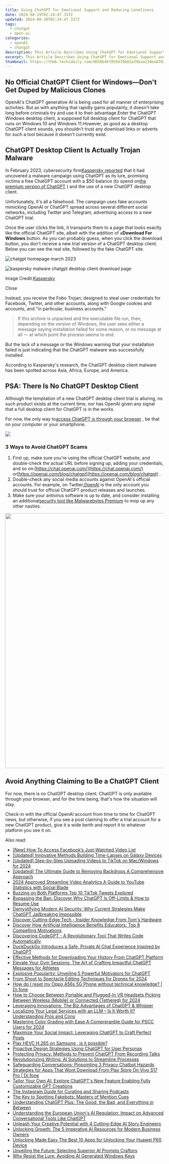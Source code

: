 ```yaml
---
title: Using ChatGPT for Emotional Support and Reducing Loneliness
date: 2024-08-29T02:24:47.337Z
updated: 2024-08-30T02:24:47.337Z
tags:
  - chatgpt
  - open-ai
categories:
  - openAI
  - chatgpt
description: This Article Describes Using ChatGPT for Emotional Support and Reducing Loneliness
excerpt: This Article Describes Using ChatGPT for Emotional Support and Reducing Loneliness
thumbnail: https://thmb.techidaily.com/9658b467055670b82a39baa210ea870282b123ee6ed50ee4c51fdd504d8349ee.jpg
---
```


## No Official ChatGPT Client for Windows—Don't Get Duped by Malicious Clones

 OpenAI's ChatGPT generative AI is being used for all manner of enterprising activities. But as with anything that rapidly gains popularity, it doesn't take long before criminals try and use it to their advantage.Enter the ChatGPT Windows desktop client, a supposed full desktop client for ChatGPT that runs on Windows 10 and Windows 11.However, as good as a desktop ChatGPT client sounds, you shouldn't trust any download links or adverts for such a tool because it doesn't currently exist.

## ChatGPT Desktop Client Is Actually Trojan Malware

 In February 2023, cybersecurity firm[Kaspersky reported](https://www.anrdoezrs.net/links/7251228/type/dlg/sid/UUmuoUeUpU2022340/https://www.kaspersky.com/blog/chatgpt-stealer-win-client/47274/) that it had uncovered a malware campaign using ChatGPT as its lure, promising victims a free ChatGPT account with a $50 balance (to spend on[the premium version of ChatGPT](https://www.makeuseof.com/why-paid-chatgpt-professional-is-inevitable/) ) and the use of a new ChatGPT desktop client.

 Unfortunately, it's all a falsehood. The campaign uses fake accounts mimicking OpenAI or ChatGPT spread across several different social networks, including Twitter and Telegram, advertising access to a new ChatGPT trial.

 Once the user clicks the link, it transports them to a page that looks exactly like the official ChatGPT site, albeit with the addition of a**Download For Windows** button. As you can probably guess, when you click the download button, you don't receive a new trial version of a ChatGPT desktop client. Below you can see the real site, followed by the fake ChatGPT site.

![chatgpt homepage march 2023](https://static1.makeuseofimages.com/wordpress/wp-content/uploads/2023/03/chatgpt-homepage-march-2023.png)

![kaspersky malware chatgpt desktop client download page](https://static1.makeuseofimages.com/wordpress/wp-content/uploads/2023/03/kaspersky-malware-chatgpt-desktop-client-download-page.jpg)

 Image Credit:[Kaspersky](https://www.kaspersky.com/blog/chatgpt-stealer-win-client/47274/)

Close

 Instead, you receive the Fobo Trojan, designed to steal user credentials for Facebook, Twitter, and other accounts, along with Google cookies and accounts, and "in particular, business accounts."

> If this archive is unpacked and the executable file run, then, depending on the version of Windows, the user sees either a message saying installation failed for some reason, or no message at all — at which point the process seems to end.

 But the lack of a message or the Windows warning that your installation failed is just indicating that the ChatGPT malware was successfully installed.

 According to Kaspersky's research, the ChatGPT desktop client malware has been spotted across Asia, Africa, Europe, and America.

## PSA: There Is No ChatGPT Desktop Client

 Although the temptation of a new ChatGPT desktop client trial is alluring, no such product exists at the current time, nor has OpenAI given any signal that a full desktop client for ChatGPT is in the works.

 For now, the only way to[access ChatGPT is through your browser](https://www.makeuseof.com/how-to-use-chatgpt-by-openai/) , be that on your computer or your smartphone.

<!-- affiliate ads begin -->
<a href="https://shop.mondly.com/affiliate.php?ACCOUNT=ATISTUDI&AFFILIATE=108875&PATH=https%3A%2F%2Fwww.mondly.com%3FAFFILIATE%3D108875%26RESOURCE%3D%2BEducational%2B300x600%2B"><img src="https://secure.avangate.com/images/merchant/69c418c33ec2e1a4267fa9bb77fa1428/educational-300x600.gif" border="0"></a>
<!-- affiliate ads end -->
### 3 Ways to Avoid ChatGPT Scams

1. First up, make sure you're using the official ChatGPT website, and double-check the actual URL before signing up, adding your credentials, and so on:[https://chat.openai.com/](https://chat.openai.com/) or[https://openai.com/blog/chatgpt](https://openai.com/blog/chatgpt) .
2. Double-check any social media accounts against OpenAI's official accounts. For example, on Twitter,[OpenAI](https://twitter.com/OpenAI) is the only account you should trust for official ChatGPT product releases and launches.
3. Make sure your antivirus software is up to date, and consider installing an additional[security tool like Malwarebytes Premium](https://www.makeuseof.com/tag/reasons-upgrade-malwarebytes-premium/) to mop up any other nasties.

<!-- affiliate ads begin -->
<a href="https://atezr.pxf.io/c/5597632/2018605/18496" target="_top" id="2018605"><img src="//a.impactradius-go.com/display-ad/18496-2018605" border="0" alt="" width="798" height="807"/></a><img height="0" width="0" src="https://imp.pxf.io/i/5597632/2018605/18496" style="position:absolute;visibility:hidden;" border="0" />
<!-- affiliate ads end -->
## Avoid Anything Claiming to Be a ChatGPT Client

 For now, there is no ChatGPT desktop client. ChatGPT is only available through your browser, and for the time being, that's how the situation will stay.

 Check-in with the official OpenAI account from time to time for ChatGPT news, but otherwise, if you see a post claiming to offer a trial account for a new ChatGPT product, give it a wide berth and report it to whatever platform you see it on.


<ins class="adsbygoogle"
     style="display:block"
     data-ad-format="autorelaxed"
     data-ad-client="ca-pub-7571918770474297"
     data-ad-slot="1223367746"></ins>



<ins class="adsbygoogle"
     style="display:block"
     data-ad-client="ca-pub-7571918770474297"
     data-ad-slot="8358498916"
     data-ad-format="auto"
     data-full-width-responsive="true"></ins>

<span class="atpl-alsoreadstyle">Also read:</span>
<div><ul>
<li><a href="https://facebook-clips.techidaily.com/new-how-to-access-facebooks-just-watched-video-list/"><u>[New] How To Access Facebook’s Just-Watched Video List</u></a></li>
<li><a href="https://some-techniques.techidaily.com/updated-innovative-methods-building-time-lapses-on-galaxy-devices/"><u>[Updated] Innovative Methods  Building Time-Lapses on Galaxy Devices</u></a></li>
<li><a href="https://tiktok-videos.techidaily.com/updated-step-by-step-uploading-videos-to-tiktok-on-macwindows-for-2024/"><u>[Updated] Step-by-Step  Uploading Videos to TikTok on Mac/Windows for 2024</u></a></li>
<li><a href="https://some-approaches.techidaily.com/updated-the-ultimate-guide-to-removing-backdrops-a-comprehensive-approach/"><u>[Updated] The Ultimate Guide to Removing Backdrops  A Comprehensive Approach</u></a></li>
<li><a href="https://youtube-help.techidaily.com/2024-approved-streamline-video-analytics-a-guide-to-youtube-statistics-with-social-blade/"><u>2024 Approved  Streamline Video Analytics  A Guide to YouTube Statistics with Social Blade</u></a></li>
<li><a href="https://twitter-videos.techidaily.com/buzzing-on-both-platforms-top-10-tiktok-tweets-explored/"><u>Buzzing on Both Platforms  Top 10 TikTok Tweets Explored</u></a></li>
<li><a href="https://tech-haven.techidaily.com/bypassing-the-ban-discover-why-chatgpt-is-off-limits-and-how-to-resume-use/"><u>Bypassing the Ban: Discover Why ChatGPT Is Off-Limits & How to Resume Use</u></a></li>
<li><a href="https://tech-haven.techidaily.com/demystifying-modern-ai-security-why-current-strategies-make-chatgpt-jailbreaking-impossible/"><u>Demystifying Modern AI Security: Why Current Strategies Make ChatGPT Jailbreaking Impossible</u></a></li>
<li><a href="https://tech-haven.techidaily.com/discover-cutting-edge-tech-insider-knowledge-from-toms-hardware/"><u>Discover Cutting-Edge Tech - Insider Knowledge From Tom's Hardware</u></a></li>
<li><a href="https://tech-haven.techidaily.com/discover-how-artificial-intelligence-benefits-educators-top-8-compelling-motivations/"><u>Discover How Artificial Intelligence Benefits Educators: Top 8 Compelling Motivations</u></a></li>
<li><a href="https://tech-haven.techidaily.com/discovering-codegpt-a-revolutionary-tool-that-writes-code-automatically/"><u>Discovering CodeGPT - A Revolutionary Tool That Writes Code Automatically</u></a></li>
<li><a href="https://tech-haven.techidaily.com/duckduckgo-introduces-a-safe-private-ai-chat-experience-inspired-by-chatgpt/"><u>DuckDuckGo Introduces a Safe, Private AI Chat Experience Inspired by ChatGPT</u></a></li>
<li><a href="https://tech-haven.techidaily.com/effective-methods-for-downloading-your-history-from-chatgpt-platform/"><u>Effective Methods for Downloading Your History From ChatGPT Platform</u></a></li>
<li><a href="https://tech-haven.techidaily.com/elevate-your-gym-sessions-the-art-of-crafting-impactful-chatgpt-messages-for-athletes/"><u>Elevate Your Gym Sessions: The Art of Crafting Impactful ChatGPT Messages for Athletes</u></a></li>
<li><a href="https://tech-haven.techidaily.com/explosive-popularity-unveiling-5-powerful-motivators-for-chatgpt/"><u>Explosive Popularity: Unveiling 5 Powerful Motivators for ChatGPT</u></a></li>
<li><a href="https://some-knowledge.techidaily.com/from-shoot-to-spectacle-editing-techniques-for-drones-for-2024/"><u>From Shoot to Spectacle  Editing Techniques for Drones for 2024</u></a></li>
<li><a href="https://techidaily.com/how-do-i-reset-my-oppo-a56s-5g-phone-without-technical-knowledge-drfone-by-drfone-reset-android-reset-android/"><u>How do I reset my Oppo A56s 5G Phone without technical knowledge? | Dr.fone</u></a></li>
<li><a href="https://some-knowledge.techidaily.com/how-to-choose-between-portable-and-plugged-in-vr-headsets-picking-between-wireless-mobile-or-connected-tethered-for-2024/"><u>How to Choose Between Portable and Plugged-In VR Headsets  Picking Between Wireless (Mobile) or Connected (Tethered) for 2024</u></a></li>
<li><a href="https://tech-haven.techidaily.com/leveraging-innovations-the-biz-advantages-of-chatgpt-and-whisper/"><u>Leveraging Innovations: The Biz Advantages of ChatGPT & Whisper</u></a></li>
<li><a href="https://tech-haven.techidaily.com/localizing-your-legal-services-with-an-llm-is-it-worth-it-understanding-pros-and-cons/"><u>Localizing Your Legal Services with an LLM – Is It Worth It? Understanding Pros and Cons</u></a></li>
<li><a href="https://extra-support.techidaily.com/mastering-color-grading-with-ease-a-compreranble-guide-for-pscc-users-for-2024/"><u>Mastering Color Grading with Ease  A Compreranble Guide for PSCC Users for 2024</u></a></li>
<li><a href="https://tech-haven.techidaily.com/maximize-your-social-impact-leveraging-chatgpt-to-craft-perfect-posts/"><u>Maximize Your Social Impact: Leveraging ChatGPT to Craft Perfect Posts</u></a></li>
<li><a href="https://review-topics.techidaily.com/play-hevc-h-265-on-samsung-is-it-possible-by-aiseesoft-video-converter-play-hevc-video-on-android/"><u>Play HEVC H.265 on Samsung , is it possible?</u></a></li>
<li><a href="https://tech-haven.techidaily.com/proactive-design-strategies-using-chatgpt-for-user-personas/"><u>Proactive Design Strategies Using ChatGPT for User Personas</u></a></li>
<li><a href="https://tech-haven.techidaily.com/protecting-privacy-methods-to-prevent-chatgpt-from-recording-talks/"><u>Protecting Privacy: Methods to Prevent ChatGPT From Recording Talks</u></a></li>
<li><a href="https://tech-haven.techidaily.com/revolutionizing-writing-ai-solutions-to-streamline-processes/"><u>Revolutionizing Writing: AI Solutions to Streamline Processes</u></a></li>
<li><a href="https://tech-haven.techidaily.com/safeguarding-conversations-pinpointing-3-privacy-chatbot-hazards/"><u>Safeguarding Conversations: Pinpointing 3 Privacy Chatbot Hazards</u></a></li>
<li><a href="https://fix-guide.techidaily.com/strategies-for-apps-that-wont-download-from-play-store-on-vivo-s17-pro-drfone-by-drfone-fix-android-problems-fix-android-problems/"><u>Strategies for Apps That Wont Download From Play Store On Vivo S17 Pro | Dr.fone</u></a></li>
<li><a href="https://tech-haven.techidaily.com/tailor-your-own-ai-explore-chatgpts-new-feature-enabling-fully-customizable-gpt-creations/"><u>Tailor Your Own AI: Explore ChatGPT's New Feature Enabling Fully Customizable GPT Creations</u></a></li>
<li><a href="https://extra-information.techidaily.com/the-instagram-guide-for-curating-and-sharing-podcasts/"><u>The Instagram Guide for Curating and Sharing Podcasts</u></a></li>
<li><a href="https://tech-haven.techidaily.com/the-key-to-spotting-fakebots-mastery-of-mention-cues/"><u>The Key to Spotting Fakebots: Mastery of Mention Cues</u></a></li>
<li><a href="https://tech-haven.techidaily.com/understanding-chatgpt-plus-the-good-the-bad-and-everything-in-between/"><u>Understanding ChatGPT Plus: The Good, the Bad, and Everything in Between</u></a></li>
<li><a href="https://tech-haven.techidaily.com/understanding-the-european-unions-ai-regulation-impact-on-advanced-conversational-tools-like-chatgpt/"><u>Understanding the European Union's AI Regulation: Impact on Advanced Conversational Tools Like ChatGPT</u></a></li>
<li><a href="https://tech-haven.techidaily.com/unleash-your-creative-potential-with-4-cutting-edge-ai-story-engineers/"><u>Unleash Your Creative Potential with 4 Cutting-Edge AI Story Engineers</u></a></li>
<li><a href="https://tech-haven.techidaily.com/unlocking-growth-the-5-imperative-ai-resources-for-modern-business-owners/"><u>Unlocking Growth: The 5 Imperative AI Resources for Modern Business Owners</u></a></li>
<li><a href="https://android-unlock.techidaily.com/unlocking-made-easy-the-best-10-apps-for-unlocking-your-huawei-p60-device-by-drfone-android/"><u>Unlocking Made Easy The Best 10 Apps for Unlocking Your Huawei P60 Device</u></a></li>
<li><a href="https://tech-haven.techidaily.com/unveiling-the-future-selecting-superior-ai-prompts-craftors/"><u>Unveiling the Future: Selecting Superior AI Prompts Craftors</u></a></li>
<li><a href="https://tech-haven.techidaily.com/why-resist-the-lure-avoiding-ai-generated-windows-keys/"><u>Why Resist the Lure: Avoiding AI Generated Windows Keys</u></a></li>
</ul></div>
